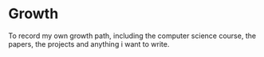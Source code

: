 # Growth
To record my own growth path, including the computer science course, the papers, the projects and anything i want to write.
